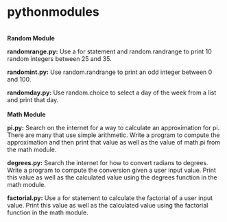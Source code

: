 # pythonmodules
<br>
<b>Random Module</b><br>

<b>randomrange.py:</b> Use a for statement and random.randrange to print 10 random integers between 25 and 35.

<b>randomint.py:</b> Use random.randrange to print an odd integer between 0 and 100.

<b>randomday.py:</b> Use random.choice to select a day of the week from a list and print that day.
<br>
<br>
<b>Math Module</b><br>

<b>pi.py:</b> Search on the internet for a way to calculate an approximation for pi. There are many that use simple arithmetic. Write a program to compute the approximation and then print that value as well as the value of math.pi from the math module.

<b>degrees.py:</b> Search the internet for how to convert radians to degrees. Write a program to compute the conversion given a user input value. Print this value as well as the calculated value using the degrees function in the math module.

<b>factorial.py:</b> Use a for statement to calculate the factorial of a user input value. Print this value as well as the calculated value using the factorial function in the math module.
